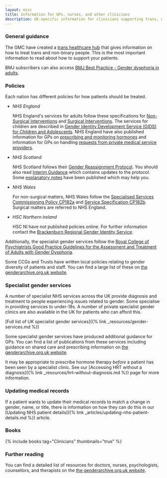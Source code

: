 ```yaml
---
layout: misc
title: Information for GPs, nurses, and other clinicians
description: UK-specific information for clinicians supporting trans, nonbinary, and gender non-conforming people
---
```


### General guidance

The GMC have created a [trans healthcare hub](https://www.gmc-uk.org/ethical-guidance/ethical-hub/trans-healthcare) that gives information on how to treat trans and non-binary people. This is the most important information to read about how to support your patients.

BMJ subscribers can also access [BMJ Best Practice - Gender dysphoria in adults](https://bestpractice.bmj.com/topics/en-gb/992).

### Policies

Each nation has different policies for how patients should be treated.

- *NHS England*

    NHS England's services for adults follow these specifications for [Non-Surgical Interventions](https://www.england.nhs.uk/publication/service-specification-gender-identity-services-for-adults-non-surgical-interventions/) and  [Surgical Interventions](https://www.england.nhs.uk/publication/service-specification-gender-identity-services-for-adults-surgical-interventions/). The services for children are described in [Gender Identity Development Service (GIDS) for Children and Adolescents](https://www.england.nhs.uk/wp-content/uploads/2017/04/gender-development-service-children-adolescents.pdf). NHS England have also published information for GPs on [prescribing and monitoring hormones](https://www.shsc.nhs.uk/sites/default/files/2019-12/SSC1620_GD-Prescribing.pdf) and information for GPs on handling [requests from private medical service providers](https://gendergp.com/wp-content/uploads/2018/02/GMC-advice-to-GPs-on-online-specialists.pdf).

- *NHS Scotland*

    NHS Scotland follows their [Gender Reassignment Protocol](http://www.sehd.scot.nhs.uk/mels/CEL2012_26.pdf). You should also read [Interim Guidance](http://www.ngicns.scot.nhs.uk/wp-content/uploads/2015/07/Gender-Reassignment-Interim-Guidance-2.pdf) which contains updates to the protocol. Some [explanatory notes](http://www.ngicns.scot.nhs.uk/wp-content/uploads/2016/04/NGICNS-Explanatory-Notes-for-GRP-v1-0-2.pdf) have been published which may help you.
    
- *NHS Wales*

    For non-surgical matters, NHS Wales follow the [Specialised Services Commissioning Policy CP182a](http://www.whssc.wales.nhs.uk/sitesplus/documents/1119/CP182a%5FGender%20Identity%20Service%20for%20Adults%20%28non%20surgical%29%20Policy%20V3.0%20March%202020.pdf) and [Service Specification CP182b](http://www.whssc.wales.nhs.uk/sitesplus/documents/1119/CP182b%20Gender%20Identity%20Service%20for%20Adults%20%28non%20surgical%29%20Spec%20V2.0%20March%202020.pdf). Surgical matters are referred to NHS England.

- *HSC Northern Ireland*

    HSC NI have not published policies online. For further information contact the [Brackenburn Regional Gender Identity Service](https://belfasttrust.hscni.net/service/regional-gender-identity-service/).

Additionally, the specialist gender services follow the [Royal College of Psychiatrists Good Practice Guidelines for the Assessment and Treatment of Adults with Gender Dysphoria](https://www.rcpsych.ac.uk/docs/default-source/improving-care/better-mh-policy/college-reports/cr181-good-practice-guidelines-for-the-assessment-and-treatment-of-adults-with-gender-dysphoria.pdf).

Some CCGs and Trusts have written local policies relating to gender diversity of patients and staff. You can find a large list of these on [the genderarchive.org.uk website](https://genderarchive.org.uk/tag/local-medical-policies/).

### Specialist gender services

A number of specialist NHS services across the UK provide diagnosis and treatment to people experiencing issues related to gender. Some specialise in providing services to under-18s. A number of private specialist gender clinics are also available in the UK for patients who can afford this.

[Full list of UK specialist gender services]({% link _resources/gender-services.md %})

Some specialist gender services have produced additional guidance for GPs. You can find a list of publications from these services including guidance on shared care and prescribing information on [the genderarchive.org.uk website](https://genderarchive.org.uk/tag/gender-clinic-publications/).

It may be appropriate to prescribe hormone therapy *before* a patient has been seen by a specialist clinic. See our [Accessing HRT without a diagnosis]({% link _resources/hrt-without-diagnosis.md %}) page for more information.

### Updating medical records

If a patient wants to update their medical records to match a change in gender, name, or title, there is information on how they can do this in our [Updating NHS patient details]({% link _articles/updating-nhs-patient-details.md %}) article.

### Books

{% include books tag="Clinicians" thumbnails="true" %}

### Further reading

You can find a detailed list of resources for doctors, nurses, psychologists, counsellors, and therapists on the [the genderarchive.org.uk website](https://genderarchive.org.uk/healthcare-and-wellbeing/).
